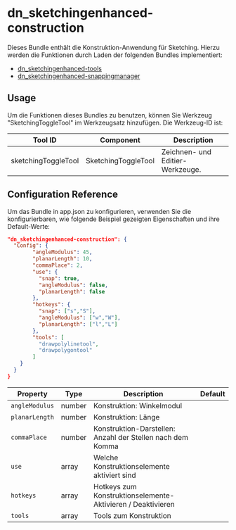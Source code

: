# dn_sketchingenhanced-construction

Dieses Bundle enthält die Konstruktion-Anwendung für Sketching. Hierzu werden die Funktionen durch Laden der folgenden Bundles implementiert:

* [dn_sketchingenhanced-tools](#bundle=dn_sketchingenhanced-tools@)
* [dn_sketchingenhanced-snappingmanager](#bundle=dn_sketchingenhanced-snappingmanager@)


## Usage

Um die Funktionen dieses Bundles zu benutzen, können Sie Werkzeug "SketchingToggleTool" im Werkzeugsatz hinzufügen. Die Werkzeug-ID ist:

|Tool ID                         |Component                          |Description
|--------------------------------|-----------------------------------|-----------------------
|sketchingToggleTool             |SketchingToggleTool                |Zeichnen- und Editier-Werkzeuge.


## Configuration Reference

Um das Bundle in app.json zu konfigurieren, verwenden Sie die konfigurierbaren, wie folgende Beispiel gezeigten Eigenschaften und ihre Default-Werte:

```json
"dn_sketchingenhanced-construction": {
  "Config": {
        "angleModulus": 45,
        "planarLength": 10,
        "commaPlace": 2,
        "use": {
          "snap": true,
          "angleModulus": false,
          "planarLength": false
        },
        "hotkeys": {
          "snap": ["s","S"],
          "angleModulus": ["w","W"],
          "planarLength": ["l","L"]
        },
        "tools": [
          "drawpolylinetool",
          "drawpolygontool"
        ]
    }
  }
}
```

|Property               |Type     |Description|Default
|-----------------------|---------|-----------|-----------
|`angleModulus`        |number    |Konstruktion: Winkelmodul|
|`planarLength`        |number    |Konstruktion: Länge|
|`commaPlace`          |number    |Konstruktion-Darstellen: Anzahl der Stellen nach dem Komma|
|`use`                 |array     |Welche Konstruktionselemente aktiviert sind|
|`hotkeys`             |array     |Hotkeys zum Konstruktionselemente-Aktivieren / Deaktivieren|
|`tools`               |array     |Tools zum Konstruktion|
